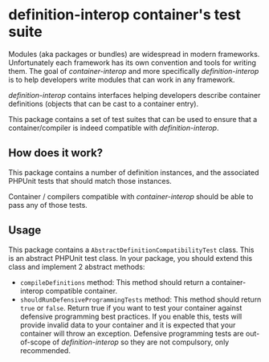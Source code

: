 # definition-interop container's test suite

Modules (aka packages or bundles) are widespread in modern frameworks. Unfortunately each framework has its own convention and tools for writing them. The goal of *container-interop* and more specifically *definition-interop* is to help developers write modules that can work in any framework.

*definition-interop* contains interfaces helping developers describe container definitions (objects that can be cast to a container entry).

This package contains a set of test suites that can be used to ensure that a container/compiler is indeed compatible with *definition-interop*.

## How does it work?

This package contains a number of definition instances, and the associated PHPUnit tests that should match those instances.

Container / compilers compatible with *container-interop* should be able to pass any of those tests.

## Usage

This package contains a `AbstractDefinitionCompatibilityTest` class. This is an abstract PHPUnit test class.
In your package, you should extend this class and implement 2 abstract methods:

- `compileDefinitions` method: This method should return a container-interop compatible container.
- `shouldRunDefensiveProgrammingTests` method: This method should return `true` or `false`. Return true if you want to test your container against defensive programming best practices. If you enable this, tests will provide invalid data to your container and it is expected that your container will throw an exception. Defensive programming tests are out-of-scope of *definition-interop* so they are not compulsory, only recommended.
